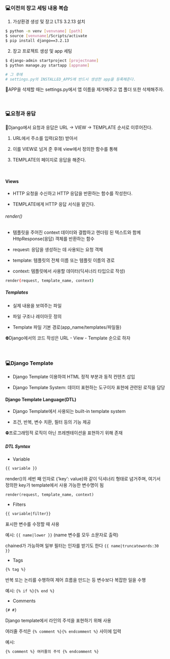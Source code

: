 ### 💻이전의 장고 세팅 내용 복습

1. 가상환경 생성 및 장고 LTS 3.2.13 설치

```bash
$ python -m venv [venvname] [path]
$ source [venvname]/Scripts/activate
$ pip install django==3.2.13
```

2. 장고 프로젝트 생성 및 app 세팅

```bash
$ django-admin startproject [projectname]
$ python manage.py startapp [appname]

# 그 후에
# settings.py의 INSTALLED_APPS에 반드시 생성한 app을 등록해준다.
```

🌟APP을 삭제할 때는 settings.py에서 앱 이름을 제거해주고 앱 폴더 또한 삭제해주자.

<br>

### 💻요청과 응답

🌟Django에서 요청과 응답은 URL -> VIEW -> TEMPLATE 순서로 이루어진다.

1. URL에서 주소를 입력(요청) 받아서

2. 이를 VIEW로 넘겨 준 후에 view에서 정의한 함수를 통해

3. TEMPLATE의 페이지로 응답을 해준다.

<br>

#### Views

- HTTP 요청을 수신하고 HTTP 응답을 반환하는 함수를 작성한다.

- TEMPLATE에게 HTTP 응답 서식을 맡긴다.

###### render()

- 템플릿을 주어진 context 데이터와 결합하고 렌더링 된 텍스트와 함께 HttpResponse(응답) 객체를 반환하는 함수

- request: 응답을 생성하는 데 사용되는 요청 객체

- template: 템플릿의 전체 이름 또는 템플릿 이름의 경로

- context: 템플릿에서 사용할 데이터(딕셔너리 타입으로 작성)

```bash
render(request, template_name, context)
```

##### Templates

- 실제 내용을 보여주는 파일

- 파일 구조나 레이아웃 정의

- Template 파일 기본 경로(app_name/templates/파일들)

⛔Django에서의 코드 작성은 URL - View - Template 순으로 하자

<br>

### 💻Django Template

- Django Template 이용하여 HTML 정적 부분과 동적 컨텐츠 삽입

- Django Template System: 데이터 표현하는 도구이자 표현에 관련된 로직을 담당

#### Django Template Language(DTL)

- Django Template에서 사용되는 built-in template system

- 조건, 반복, 변수 치환, 필터 등의 기능 제공

⛔프로그래밍적 로직이 아닌 프레젠테이션을 표현하기 위해 존재

##### DTL Syntax

- Variable

```html
{{ variable }}
```

render()의 세번 째 인자로 {'key': value}와 같이 딕셔너리 형태로 념거주며, 여기서 정의한 key가 template에서 사용 가능한 변수명이 됨

```html
render(request, template_name, context)
```

- Filters

```html
{{ variable|filter}}
```

표시한 변수를 수정할 때 사용

예시: `{{ name|lower }}` (name 변수를 모두 소문자로 출력)

chained가 가능하며 일부 필터는 인자를 받기도 한다 `{{ name|truncatewords:30 }}`

- Tags

```html
{% tag %}
```

반복 또는 논리를 수행하여 제어 흐름을 만드는 등 변수보다 복잡한 일을 수행

예시: `{% if %}{% end %}`

- Comments

```html
{# #}
```

Django template에서 라인의 주석을 표현하기 위해 사용

여러줄 주석은 `{% comment %}{% endcomment %}` 사이에 입력

예시:

```html
{% comment %} 여러줄의 주석 {% endcomment %}
```
